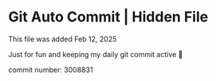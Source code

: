 # Git Auto Commit | Hidden File

This file was added Feb 12, 2025

Just for fun and keeping my daily git commit active 🤪

commit number: 3008831
